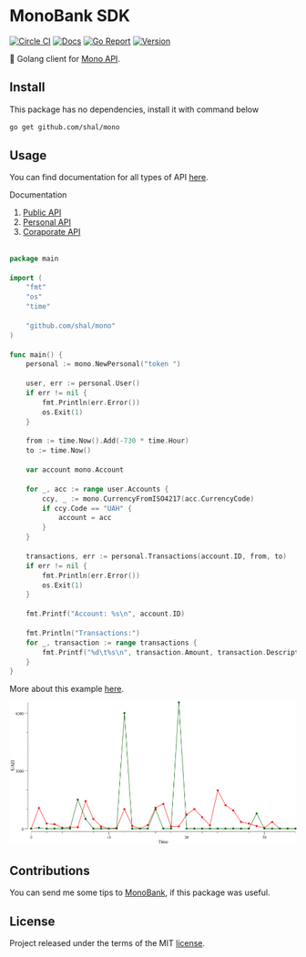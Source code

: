 # MonoBank SDK

[godoc]: https://godoc.org/github.com/shal/mono
[godoc-img]: https://godoc.org/github.com/shal/mono?status.svg

[ci]: https://circleci.com/gh/shal/mono
[ci-img]: https://circleci.com/gh/shal/mono.svg?style=svg

[goreport]: https://goreportcard.com/report/github.com/shal/mono
[goreport-img]: https://goreportcard.com/badge/github.com/shal/mono

[version]: https://img.shields.io/github/v/tag/shal/mono?sort=semver

[![Circle CI][ci-img]][ci]
[![Docs][godoc-img]][godoc]
[![Go Report][goreport-img]][goreport]
[![Version][version]][version]

:bank: Golang client for [Mono API](https://api.monobank.ua/docs/).

## Install

This package has no dependencies, install it with command below

```sh
go get github.com/shal/mono
```

## Usage

You can find documentation for all types of API [here](./docs).

Documentation

1. [Public API](./docs/public.md)
2. [Personal API](./docs/personal.md)
3. [Coraporate API](./docs/corporate.md)

##

```go
package main

import (
    "fmt"
    "os"
    "time"

    "github.com/shal/mono"
)

func main() {
    personal := mono.NewPersonal("token ")

    user, err := personal.User()
    if err != nil {
        fmt.Println(err.Error())
        os.Exit(1)
    }

    from := time.Now().Add(-730 * time.Hour)
    to := time.Now()

    var account mono.Account

    for _, acc := range user.Accounts {
        ccy, _ := mono.CurrencyFromISO4217(acc.CurrencyCode)
        if ccy.Code == "UAH" {
            account = acc
        }
    }

    transactions, err := personal.Transactions(account.ID, from, to)
    if err != nil {
        fmt.Println(err.Error())
        os.Exit(1)
    }

    fmt.Printf("Account: %s\n", account.ID)

    fmt.Println("Transactions:")
    for _, transaction := range transactions {
        fmt.Printf("%d\t%s\n", transaction.Amount, transaction.Description)
    }
}
```

More about this example [here](./examples/personal/main.go).

![Example](./examples/personal/report.png)

## Contributions

You can send me some tips to [MonoBank](https://send.monobank.com.ua/2FVYpRHoi), if this package was useful.

## License

Project released under the terms of the MIT [license](./LICENSE).
